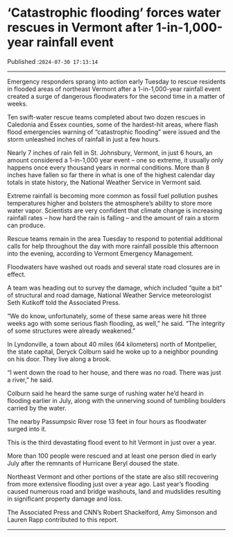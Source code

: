 # ‘Catastrophic flooding’ forces water rescues in Vermont after 1-in-1,000-year rainfall event

Published :`2024-07-30 17:13:14`

---

Emergency responders sprang into action early Tuesday to rescue residents in flooded areas of northeast Vermont after a 1-in-1,000-year rainfall event created a surge of dangerous floodwaters for the second time in a matter of weeks.

Ten swift-water rescue teams completed about two dozen rescues in Caledonia and Essex counties, some of the hardest-hit areas, where flash flood emergencies warning of “catastrophic flooding” were issued and the storm unleashed inches of rainfall in just a few hours.

Nearly 7 inches of rain fell in St. Johnsbury, Vermont, in just 6 hours, an amount considered a 1-in-1,000 year event – one so extreme, it usually only happens once every thousand years in normal conditions. More than 8 inches have fallen so far there in what is one of the highest calendar day totals in state history, the National Weather Service in Vermont said.

Extreme rainfall is becoming more common as fossil fuel pollution pushes temperatures higher and bolsters the atmosphere’s ability to store more water vapor. Scientists are very confident that climate change is increasing rainfall rates – how hard the rain is falling – and the amount of rain a storm can produce.

Rescue teams remain in the area Tuesday to respond to potential additional calls for help throughout the day with more rainfall possible this afternoon into the evening, according to Vermont Emergency Management.

Floodwaters have washed out roads and several state road closures are in effect.

A team was heading out to survey the damage, which included “quite a bit” of structural and road damage, National Weather Service meteorologist Seth Kutikoff told the Associated Press.

“We do know, unfortunately, some of these same areas were hit three weeks ago with some serious flash flooding, as well,” he said. “The integrity of some structures were already weakened.”

In Lyndonville, a town about 40 miles (64 kilometers) north of Montpelier, the state capital, Deryck Colburn said he woke up to a neighbor pounding on his door. They live along a brook.

“I went down the road to her house, and there was no road. There was just a river,” he said.

Colburn said he heard the same surge of rushing water he’d heard in flooding earlier in July, along with the unnerving sound of tumbling boulders carried by the water.

The nearby Passumpsic River rose 13 feet in four hours as floodwater surged into it.

This is the third devastating flood event to hit Vermont in just over a year.

More than 100 people were rescued and at least one person died in early July after the remnants of Hurricane Beryl doused the state.

Northeast Vermont and other portions of the state are also still recovering from more extensive flooding just over a year ago. Last year’s flooding caused numerous road and bridge washouts, land and mudslides resulting in significant property damage and loss.

The Associated Press and CNN’s Robert Shackelford, Amy Simonson and Lauren Rapp contributed to this report.

---

